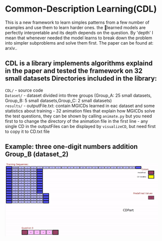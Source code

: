 # Common-Description Learning(CDL)
This is a new framework to learn simples patterns from a few number of examples and use them to learn harder ones. the learned models
are perfectly interpretable and its depth depends on the question. By 'depth' I mean that whenever needed the model learns to break down the problem into simpler subproblems and solve them first.
The paper can be found at: arxiv..   
     
CDL is a library implements algorithms explaind in the paper and tested the framework on 32 small datasets
Directories included in the library:
-----------------------------------
`CDL/`   - source code  
`Dataset/`   - dataset divided into three groups (Group_A: 25 small datasets, Group_B: 5 small datasets,Group_C: 2 small datasets)  
`results/`   - outputFile.txt: contain MGICDs learned in eac dataset and some statistics about training
             - 32 animation files that explain how MGICDs solve the test questions, they can be shown by calling `animate.py` but you                       need first to to change the directory of the animation file in the first line
             - any single CD in the outputFiles can be displayed by `visualizeCD`, but need first to copy it to CD.txt file 

Example: three one-digit numbers addition Group_B (dataset_2)
---------------------
![demo](GifFiles/Group_b_dataset_2.gif)
